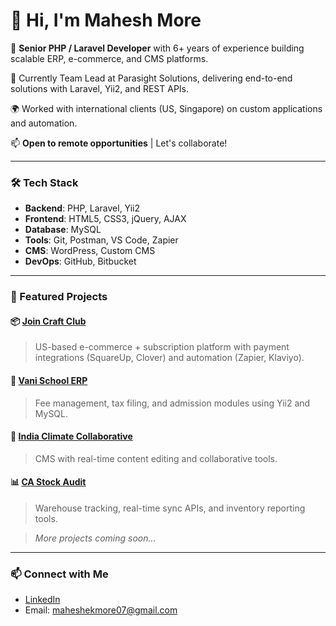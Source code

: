 # 👋 Hi, I'm Mahesh More

🚀 **Senior PHP / Laravel Developer** with 6+ years of experience building scalable ERP, e-commerce, and CMS platforms.

💼 Currently Team Lead at Parasight Solutions, delivering end-to-end solutions with Laravel, Yii2, and REST APIs.

🌍 Worked with international clients (US, Singapore) on custom applications and automation.

📫 **Open to remote opportunities** | Let's collaborate!

---

### 🛠️ Tech Stack

- **Backend**: PHP, Laravel, Yii2
- **Frontend**: HTML5, CSS3, jQuery, AJAX
- **Database**: MySQL
- **Tools**: Git, Postman, VS Code, Zapier
- **CMS**: WordPress, Custom CMS
- **DevOps**: GitHub, Bitbucket

---

### 🔗 Featured Projects

#### 📦 [Join Craft Club](https://joincraftclub.com/)
> US-based e-commerce + subscription platform with payment integrations (SquareUp, Clover) and automation (Zapier, Klaviyo).

#### 🏫 [Vani School ERP](https://thevanischool.org/)
> Fee management, tax filing, and admission modules using Yii2 and MySQL.

#### 🌱 [India Climate Collaborative](https://indiaclimatecollaborative.org/)
> CMS with real-time content editing and collaborative tools.

#### 📊 [CA Stock Audit](#)
> Warehouse tracking, real-time sync APIs, and inventory reporting tools.

> *More projects coming soon...*

---

### 📫 Connect with Me
- [LinkedIn](https://www.linkedin.com/in/mahesh-more-946426b1)
- Email: maheshekmore07@gmail.com
